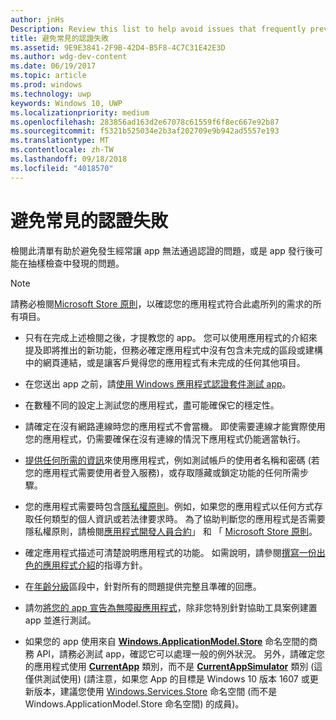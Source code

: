 ```yaml
---
author: jnHs
Description: Review this list to help avoid issues that frequently prevent apps from getting certified, or that might be identified during a spot check after the app is published.
title: 避免常見的認證失敗
ms.assetid: 9E9E3841-2F9B-42D4-B5F8-4C7C31E42E3D
ms.author: wdg-dev-content
ms.date: 06/19/2017
ms.topic: article
ms.prod: windows
ms.technology: uwp
keywords: Windows 10, UWP
ms.localizationpriority: medium
ms.openlocfilehash: 283856ad163d2e67078c61559f6f8ec667e92b87
ms.sourcegitcommit: f5321b525034e2b3af202709e9b942ad5557e193
ms.translationtype: MT
ms.contentlocale: zh-TW
ms.lasthandoff: 09/18/2018
ms.locfileid: "4018570"
---
```

# <a name="avoid-common-certification-failures"></a>避免常見的認證失敗


檢閱此清單有助於避免發生經常讓 app 無法通過認證的問題，或是 app 發行後可能在抽樣檢查中發現的問題。

> [!NOTE]
> 請務必檢閱[Microsoft Store 原則](https://docs.microsoft.com/legal/windows/agreements/store-policies)，以確認您的應用程式符合此處所列的需求的所有項目。

-   只有在完成上述檢閱之後，才提教您的 app。 您可以使用應用程式的介紹來提及即將推出的新功能，但務必確定應用程式中沒有包含未完成的區段或建構中的網頁連結，或是讓客戶覺得您的應用程式有未完成的任何其他項目。

-   在您送出 app 之前，請[使用 Windows 應用程式認證套件測試 app](../debug-test-perf/windows-app-certification-kit.md)。

-   在數種不同的設定上測試您的應用程式，盡可能確保它的穩定性。

-   請確定在沒有網路連線時您的應用程式不會當機。 即使需要連線才能實際使用您的應用程式，仍需要確保在沒有連線的情況下應用程式仍能適當執行。

-   [提供任何所需的資訊](notes-for-certification.md)來使用應用程式，例如測試帳戶的使用者名稱和密碼 (若您的應用程式需要使用者登入服務)，或存取隱藏或鎖定功能的任何所需步驟。

-   您的應用程式需要時包含[隱私權原則](create-app-store-listings.md#privacy-policy)。例如，如果您的應用程式以任何方式存取任何類型的個人資訊或若法律要求時。 為了協助判斷您的應用程式是否需要隱私權原則，請檢閱[應用程式開發人員合約](https://docs.microsoft.com/legal/windows/agreements/app-developer-agreement)」 和 「 [Microsoft Store 原則](https://docs.microsoft.com/legal/windows/agreements/store-policies)。

-   確定應用程式描述可清楚說明應用程式的功能。 如需說明，請參閱[撰寫一份出色的應用程式介紹](write-a-great-app-description.md)的指導方針。

-   在[年齡分級](age-ratings.md)區段中，針對所有的問題提供完整且準確的回應。

-   請勿[將您的 app 宣告為無障礙應用程式](app-declarations.md#this-app-has-been-tested-to-meet-accessibility-guidelines)，除非您特別針對協助工具案例建置 app 並進行測試。

-   如果您的 app 使用來自 [**Windows.ApplicationModel.Store**](https://docs.microsoft.com/uwp/api/Windows.ApplicationModel.Store) 命名空間的商務 API，請務必測試 app，確認它可以處理一般的例外狀況。 另外，請確定您的應用程式使用 [**CurrentApp**](https://docs.microsoft.com/uwp/api/Windows.ApplicationModel.Store.CurrentApp) 類別，而不是 [**CurrentAppSimulator**](https://docs.microsoft.com/uwp/api/Windows.ApplicationModel.Store.CurrentAppSimulator) 類別 (這僅供測試使用)  (請注意，如果您 App 的目標是 Windows 10 版本 1607 或更新版本，建議您使用 [Windows.Services.Store](https://docs.microsoft.com/uwp/api/windows.services.store) 命名空間 (而不是 Windows.ApplicationModel.Store 命名空間) 的成員)。


 

 




